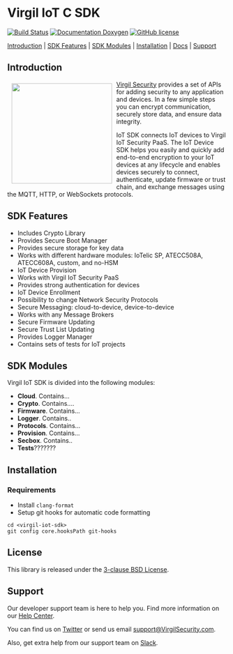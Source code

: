 # Virgil IoT C SDK

[![Build Status](https://travis-ci.com/VirgilSecurity/virgil-iot-sdk.svg?branch=master)](https://travis-ci.com/VirgilSecurity/virgil-iot-sdk)
[![Documentation Doxygen](https://img.shields.io/badge/docs-doxygen-blue.svg)](http://VirgilSecurity.github.io/virgil-iot-sdk)
[![GitHub license](https://img.shields.io/badge/license-BSD%203--Clause-blue.svg)](https://raw.githubusercontent.com/VirgilSecurity/virgil-iot-sdk/release/LICENSE)

[Introduction](#introduction) | [SDK Features](#sdk-features) | [SDK Modules](#sdk-modules) | [Installation](#installation) | [Docs](#docs) | [Support](#support)

## Introduction

<a href="https://developer.virgilsecurity.com/docs"><img width="230px" src="https://cdn.virgilsecurity.com/assets/images/github/logos/virgil-logo-red.png" align="left" hspace="10" vspace="6"></a>[Virgil Security](https://virgilsecurity.com) provides a set of APIs for adding security to any application and devices. In a few simple steps you can encrypt communication, securely store data, and ensure data integrity.

IoT SDK connects IoT devices to Virgil IoT Security PaaS. The IoT Device SDK helps you easily and quickly add end-to-end encryption to your IoT devices at any lifecycle and enables devices securely to connect, authenticate, update firmware or trust chain, and exchange messages using the MQTT, HTTP, or WebSockets protocols.

## SDK Features
- Includes Crypto Library
- Provides Secure Boot Manager
- Provides secure storage for key data
- Works with different hardware modules: IoTelic SP, ATECC508A, ATECC608A, custom, and no-HSM
- IoT Device Provision
- Works with Virgil IoT Security PaaS
- Provides strong authentication for devices
- IoT Device Enrollment
- Possibility to change Network Security Protocols
- Secure Messaging: cloud-to-device, device-to-device
- Works with any Message Brokers
- Secure Firmware Updating
- Secure Trust List Updating
- Provides Logger Manager
- Contains sets of tests for IoT projects


## SDK Modules
Virgil IoT SDK is divided into the following modules:
	
- **Cloud**. Contains...
- **Crypto**. Contains....	
- **Firmware**. Contains...
- **Logger**. Contains..
- **Protocols**. Contains...
- **Provision**. Contains...
- **Secbox**. Contains..
- **Tests**???????


## Installation

### Requirements

- Install `clang-format`
- Setup git hooks for automatic code formatting

```
cd <virgil-iot-sdk>
git config core.hooksPath git-hooks
```

## License

This library is released under the [3-clause BSD License](LICENSE.md).

## Support
Our developer support team is here to help you. Find more information on our [Help Center](https://help.virgilsecurity.com/).

You can find us on [Twitter](https://twitter.com/VirgilSecurity) or send us email support@VirgilSecurity.com.

Also, get extra help from our support team on [Slack](https://virgilsecurity.com/join-community).
